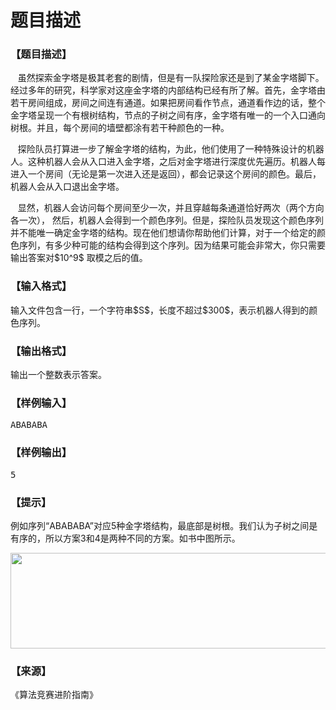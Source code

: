 # 题目描述


<h3>
【题目描述】
</h3>
<p>
   虽然探索金字塔是极其老套的剧情，但是有一队探险家还是到了某金字塔脚下。经过多年的研究，科学家对这座金字塔的内部结构已经有所了解。首先，金字塔由若干房间组成，房间之间连有通道。如果把房间看作节点，通道看作边的话，整个金字塔呈现一个有根树结构，节点的子树之间有序，金字塔有唯一的一个入口通向树根。并且，每个房间的墙壁都涂有若干种颜色的一种。
</p>
<p>
   探险队员打算进一步了解金字塔的结构，为此，他们使用了一种特殊设计的机器人。这种机器人会从入口进入金字塔，之后对金字塔进行深度优先遍历。机器人每进入一个房间（无论是第一次进入还是返回），都会记录这个房间的颜色。最后，机器人会从入口退出金字塔。
</p>
<p>
   显然，机器人会访问每个房间至少一次，并且穿越每条通道恰好两次（两个方向各一次）， 然后，机器人会得到一个颜色序列。但是，探险队员发现这个颜色序列并不能唯一确定金字塔的结构。现在他们想请你帮助他们计算，对于一个给定的颜色序列，有多少种可能的结构会得到这个序列。因为结果可能会非常大，你只需要输出答案对$10^9$ 取模之后的值。
</p>
<h3>
【输入格式】
</h3>
<p>
输入文件包含一行，一个字符串$S$，长度不超过$300$，表示机器人得到的颜色序列。
</p>
<h3>
【输出格式】
</h3>
<p>
输出一个整数表示答案。
</p>
<h3>
【样例输入】
</h3>
<pre>ABABABA</pre>
<h3>
【样例输出】
</h3>
<pre>5</pre>
<h3>
【提示】
</h3>
<p>
例如序列“ABABABA”对应5种金字塔结构，最底部是树根。我们认为子树之间是有序的，所以方案3和4是两种不同的方案。如书中图所示。
</p>
<p>
<img src="/upload/image/20190607/20190607160754_61550.jpg" alt="" width="621" height="153" title="" align=""/> 
</p>
<h3>
【来源】
</h3>
<p>
《算法竞赛进阶指南》
</p>
